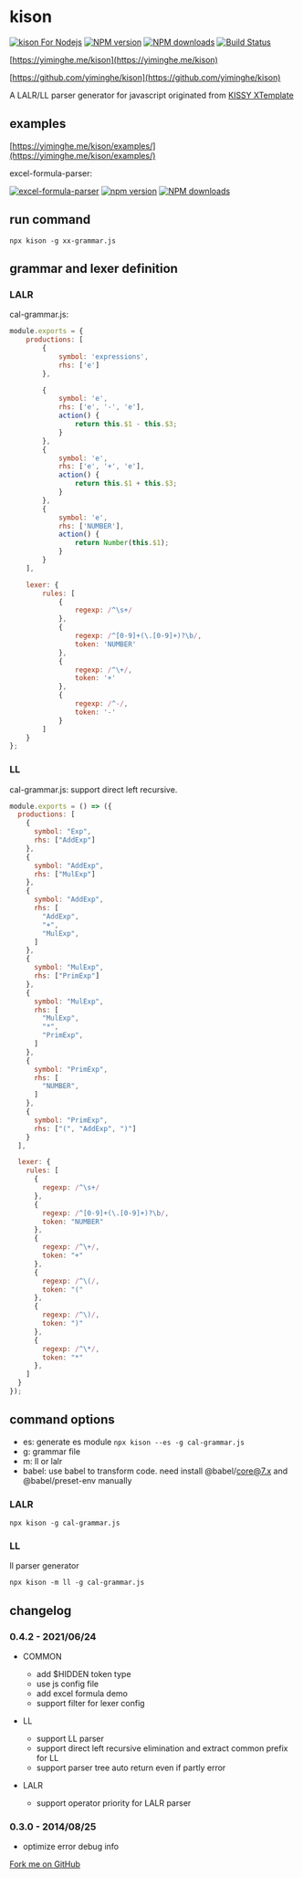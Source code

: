 # kison

[![kison For Nodejs](https://nodei.co/npm/kison.png)](https://npmjs.org/package/kison)
[![NPM version](https://badge.fury.io/js/kison.png)](http://badge.fury.io/js/kison)
[![NPM downloads](http://img.shields.io/npm/dm/kison.svg)](https://npmjs.org/package/kison)
[![Build Status](https://travis-ci.org/yiminghe/kison.svg?branch=master)](https://travis-ci.org/yiminghe/kison)

[https://yiminghe.me/kison](https://yiminghe.me/kison)

[https://github.com/yiminghe/kison](https://github.com/yiminghe/kison)

A LALR/LL parser generator for javascript originated from [KISSY XTemplate](https://github.com/xtemplate/xtemplate)

## examples

[https://yiminghe.me/kison/examples/](https://yiminghe.me/kison/examples/)


excel-formula-parser:

[![excel-formula-parser](https://nodei.co/npm/@yiminghe/excel-formula-parser.png)](https://npmjs.org/package/%40yiminghe%2Fexcel-formula-parser)
[![npm version](https://badge.fury.io/js/%40yiminghe%2Fexcel-formula-parser.svg)](https://badge.fury.io/js/%40yiminghe%2Fexcel-formula-parser)
[![NPM downloads](https://img.shields.io/npm/dm/@yiminghe/excel-formula-parser.svg)](https://npmjs.org/package/%40yiminghe%2Fexcel-formula-parser)

## run command

```
npx kison -g xx-grammar.js
```

## grammar and lexer definition

### LALR

cal-grammar.js:

``` javascript
module.exports = {
    productions: [
        {
            symbol: 'expressions',
            rhs: ['e']
        },

        {
            symbol: 'e',
            rhs: ['e', '-', 'e'],
            action() {
                return this.$1 - this.$3;
            }
        },
        {
            symbol: 'e',
            rhs: ['e', '+', 'e'],
            action() {
                return this.$1 + this.$3;
            }
        },
        {
            symbol: 'e',
            rhs: ['NUMBER'],
            action() {
                return Number(this.$1);
            }
        }
    ],

    lexer: {
        rules: [
            {
                regexp: /^\s+/
            },
            {
                regexp: /^[0-9]+(\.[0-9]+)?\b/,
                token: 'NUMBER'
            },
            {
                regexp: /^\+/,
                token: '+'
            },
            {
                regexp: /^-/,
                token: '-'
            }
        ]
    }
};
```
### LL

cal-grammar.js: support direct left recursive.

``` javascript
module.exports = () => ({
  productions: [
    {
      symbol: "Exp",
      rhs: ["AddExp"]
    },
    {
      symbol: "AddExp",
      rhs: ["MulExp"]
    },
    {
      symbol: "AddExp",
      rhs: [
        "AddExp",
        "+",
        "MulExp",
      ]
    },
    {
      symbol: "MulExp",
      rhs: ["PrimExp"]
    },
    {
      symbol: "MulExp",
      rhs: [
        "MulExp",
        "*",
        "PrimExp",
      ]
    },
    {
      symbol: "PrimExp",
      rhs: [
        "NUMBER",
      ]
    },
    {
      symbol: "PrimExp",
      rhs: ["(", "AddExp", ")"]
    }
  ],

  lexer: {
    rules: [
      {
        regexp: /^\s+/
      },
      {
        regexp: /^[0-9]+(\.[0-9]+)?\b/,
        token: "NUMBER"
      },
      {
        regexp: /^\+/,
        token: "+"
      },
      {
        regexp: /^\(/,
        token: "("
      },
      {
        regexp: /^\)/,
        token: ")"
      },
      {
        regexp: /^\*/,
        token: "*"
      },
    ]
  }
});
```

## command options

- es: generate es module `npx kison --es -g cal-grammar.js`
- g: grammar file
- m: ll or lalr
- babel: use babel to transform code. need install @babel/core@7.x and @babel/preset-env manually

### LALR

```
npx kison -g cal-grammar.js
```

### LL

ll parser generator

```
npx kison -m ll -g cal-grammar.js
```

## changelog

### 0.4.2 - 2021/06/24

* COMMON
  * add $HIDDEN token type 
  * use js config file
  * add excel formula demo
  * support filter for lexer config

* LL
  * support LL parser
  * support direct left recursive elimination and extract common prefix for LL
  * support parser tree auto return even if partly error
 
* LALR
  * support operator priority for LALR parser

### 0.3.0 - 2014/08/25

* optimize error debug info



<link rel="stylesheet" href="https://cdnjs.cloudflare.com/ajax/libs/github-fork-ribbon-css/0.2.3/gh-fork-ribbon.min.css" />

<a class="github-fork-ribbon" href="https://github.com/yiminghe/kison" data-ribbon="Fork me on GitHub" title="Fork me on GitHub">Fork me on GitHub</a>
